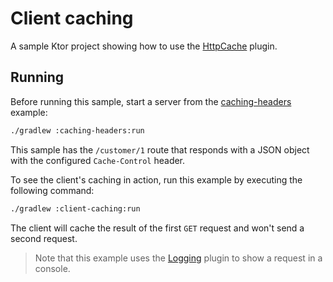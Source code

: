 # Client caching

A sample Ktor project showing how to use the [HttpCache](https://ktor.io/docs/client-caching.html) plugin.

## Running

Before running this sample, start a server from the [caching-headers](../caching-headers) example:
```bash
./gradlew :caching-headers:run
```

This sample has the `/customer/1` route that responds with a JSON object with the configured `Cache-Control` header.

To see the client's caching in action, run this example by executing the following command:

```bash
./gradlew :client-caching:run
```

The client will cache the result of the first `GET` request and won't send a second request.

> Note that this example uses the [Logging](https://ktor.io/docs/client-logging.html) plugin to show a request in a console.
